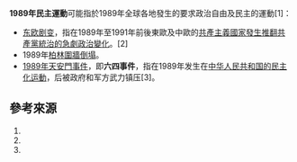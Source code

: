**1989年民主運動**可能指於1989年全球各地發生的要求政治自由及民主的運動\[1\]：

  - [东欧剧变](../Page/东欧剧变.md "wikilink")，指在1989年至1991年前後東歐及中歐的[共產主義國家發生推翻共產黨統治的急劇政治變化](../Page/共產主義國家.md "wikilink")。\[2\]
  - 1989年[柏林圍牆倒塌](../Page/柏林圍牆.md "wikilink")。
  - [1989年天安門事件](../Page/1989年天安門事件.md "wikilink")，即**六四事件**，指在1989年发生在[中华人民共和国的](../Page/中华人民共和国.md "wikilink")[民主化运動](../Page/民主化.md "wikilink")，后被政府和军方武力镇压\[3\]。

## 參考來源

1.
2.
3.